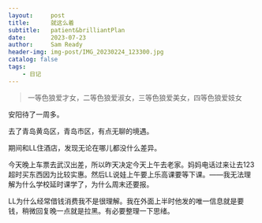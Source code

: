 ```yaml
---
layout:     post
title:      就这么着
subtitle:   patient&brilliantPlan
date:       2023-07-23
author:     Sam Ready
header-img: img-post/IMG_20230224_123300.jpg
catalog: false
tags:
    - 日记
---
```


> 一等色狼爱才女，二等色狼爱淑女，三等色狼爱美女，四等色狼爱妓女

安阳待了一周多。

去了青岛黄岛区，青岛市区，有点无聊的境遇。

期间和LL住酒店，发现无论在哪儿都没什么差异。

今天晚上车票去武汉出差，所以昨天决定今天上午去老家。妈妈电话过来让去123超时买东西因为比较实惠。然后LL说娃上午要上乐高课要等下课。——我无法理解为什么学校延时课学了，为什么周末还要报。

LL为什么经常借钱消费我不是很理解。我在外面上半时他发的唯一信息就是要钱，稍微回复晚一点就是拉黑。有必要整理一下思绪。